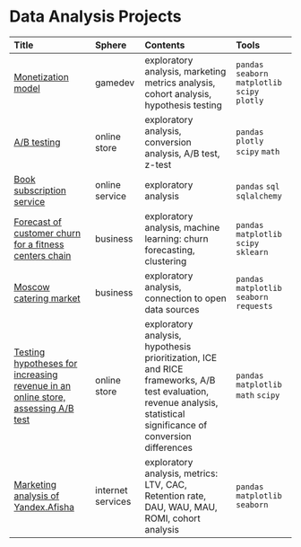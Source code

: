 # Data Analysis Projects

| Title | Sphere | Contents | Tools |
| :-------------------- | :-------------------- |:--------------------|:--------------------|
| [Monetization model](https://github.com/barrabanda/Portfolio/tree/main/game%20monetization) | gamedev | exploratory analysis, marketing metrics analysis, cohort analysis, hypothesis testing  | `pandas` `seaborn` `matplotlib` `scipy` `plotly` |
| [A/B testing](https://github.com/barrabanda/DA-Projects/tree/main/AB%20testing) | online store | exploratory analysis, conversion analysis, A/B test, z-test  | `pandas` `plotly` `scipy` `math` |
| [Book subscription service](https://github.com/barrabanda/DA-Projects/tree/main/Book%20subscription) | online service | exploratory analysis | `pandas` `sql` `sqlalchemy`|
| [Forecast of customer churn for a fitness centers chain](https://github.com/barrabanda/practicum/tree/main/gym%20churn) | business | exploratory analysis, machine learning: churn forecasting, clustering | `pandas` `matplotlib` `scipy` `sklearn` |
| [Moscow catering market](https://github.com/barrabanda/practicum/tree/main/moscow%20rests) | business | exploratory analysis, connection to open data sources | `pandas` `matplotlib` `seaborn` `requests` |
| [Testing hypotheses for increasing revenue in an online store, assessing A/B test](https://github.com/barrabanda/practicum/tree/main/hypothesis) | online store | exploratory analysis, hypothesis prioritization, ICE and RICE frameworks, A/B test evaluation, revenue analysis, statistical significance of conversion differences | `pandas` `matplotlib` `math` `scipy` |
| [Marketing analysis of Yandex.Afisha](https://github.com/barrabanda/practicum/tree/main/afisha) | internet services | exploratory analysis, metrics: LTV, CAC, Retention rate, DAU, WAU, MAU, ROMI, cohort analysis | `pandas` `matplotlib` `seaborn` |
